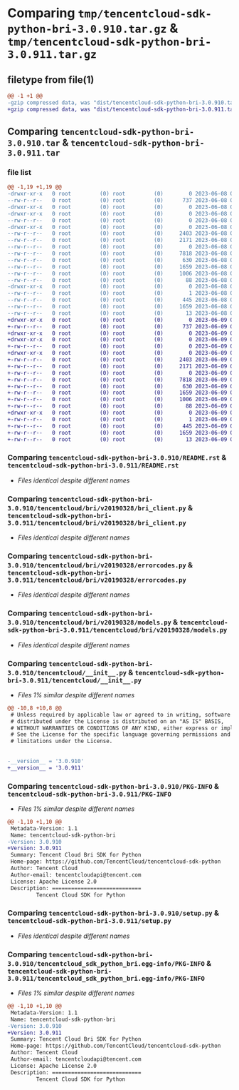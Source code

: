 # Comparing `tmp/tencentcloud-sdk-python-bri-3.0.910.tar.gz` & `tmp/tencentcloud-sdk-python-bri-3.0.911.tar.gz`

## filetype from file(1)

```diff
@@ -1 +1 @@
-gzip compressed data, was "dist/tencentcloud-sdk-python-bri-3.0.910.tar", last modified: Thu Jun  8 09:03:51 2023, max compression
+gzip compressed data, was "dist/tencentcloud-sdk-python-bri-3.0.911.tar", last modified: Fri Jun  9 02:13:15 2023, max compression
```

## Comparing `tencentcloud-sdk-python-bri-3.0.910.tar` & `tencentcloud-sdk-python-bri-3.0.911.tar`

### file list

```diff
@@ -1,19 +1,19 @@
-drwxr-xr-x   0 root         (0) root         (0)        0 2023-06-08 09:03:51.000000 tencentcloud-sdk-python-bri-3.0.910/
--rw-r--r--   0 root         (0) root         (0)      737 2023-06-08 09:03:51.000000 tencentcloud-sdk-python-bri-3.0.910/README.rst
-drwxr-xr-x   0 root         (0) root         (0)        0 2023-06-08 09:03:51.000000 tencentcloud-sdk-python-bri-3.0.910/tencentcloud/
-drwxr-xr-x   0 root         (0) root         (0)        0 2023-06-08 09:03:51.000000 tencentcloud-sdk-python-bri-3.0.910/tencentcloud/bri/
--rw-r--r--   0 root         (0) root         (0)        0 2023-06-08 09:03:51.000000 tencentcloud-sdk-python-bri-3.0.910/tencentcloud/bri/__init__.py
-drwxr-xr-x   0 root         (0) root         (0)        0 2023-06-08 09:03:51.000000 tencentcloud-sdk-python-bri-3.0.910/tencentcloud/bri/v20190328/
--rw-r--r--   0 root         (0) root         (0)     2403 2023-06-08 09:03:51.000000 tencentcloud-sdk-python-bri-3.0.910/tencentcloud/bri/v20190328/bri_client.py
--rw-r--r--   0 root         (0) root         (0)     2171 2023-06-08 09:03:51.000000 tencentcloud-sdk-python-bri-3.0.910/tencentcloud/bri/v20190328/errorcodes.py
--rw-r--r--   0 root         (0) root         (0)        0 2023-06-08 09:03:51.000000 tencentcloud-sdk-python-bri-3.0.910/tencentcloud/bri/v20190328/__init__.py
--rw-r--r--   0 root         (0) root         (0)     7818 2023-06-08 09:03:51.000000 tencentcloud-sdk-python-bri-3.0.910/tencentcloud/bri/v20190328/models.py
--rw-r--r--   0 root         (0) root         (0)      630 2023-06-08 09:03:51.000000 tencentcloud-sdk-python-bri-3.0.910/tencentcloud/__init__.py
--rw-r--r--   0 root         (0) root         (0)     1659 2023-06-08 09:03:51.000000 tencentcloud-sdk-python-bri-3.0.910/PKG-INFO
--rw-r--r--   0 root         (0) root         (0)     1006 2023-06-08 09:03:51.000000 tencentcloud-sdk-python-bri-3.0.910/setup.py
--rw-r--r--   0 root         (0) root         (0)       88 2023-06-08 09:03:51.000000 tencentcloud-sdk-python-bri-3.0.910/setup.cfg
-drwxr-xr-x   0 root         (0) root         (0)        0 2023-06-08 09:03:51.000000 tencentcloud-sdk-python-bri-3.0.910/tencentcloud_sdk_python_bri.egg-info/
--rw-r--r--   0 root         (0) root         (0)        1 2023-06-08 09:03:51.000000 tencentcloud-sdk-python-bri-3.0.910/tencentcloud_sdk_python_bri.egg-info/dependency_links.txt
--rw-r--r--   0 root         (0) root         (0)      445 2023-06-08 09:03:51.000000 tencentcloud-sdk-python-bri-3.0.910/tencentcloud_sdk_python_bri.egg-info/SOURCES.txt
--rw-r--r--   0 root         (0) root         (0)     1659 2023-06-08 09:03:51.000000 tencentcloud-sdk-python-bri-3.0.910/tencentcloud_sdk_python_bri.egg-info/PKG-INFO
--rw-r--r--   0 root         (0) root         (0)       13 2023-06-08 09:03:51.000000 tencentcloud-sdk-python-bri-3.0.910/tencentcloud_sdk_python_bri.egg-info/top_level.txt
+drwxr-xr-x   0 root         (0) root         (0)        0 2023-06-09 02:13:15.000000 tencentcloud-sdk-python-bri-3.0.911/
+-rw-r--r--   0 root         (0) root         (0)      737 2023-06-09 02:13:15.000000 tencentcloud-sdk-python-bri-3.0.911/README.rst
+drwxr-xr-x   0 root         (0) root         (0)        0 2023-06-09 02:13:15.000000 tencentcloud-sdk-python-bri-3.0.911/tencentcloud/
+drwxr-xr-x   0 root         (0) root         (0)        0 2023-06-09 02:13:15.000000 tencentcloud-sdk-python-bri-3.0.911/tencentcloud/bri/
+-rw-r--r--   0 root         (0) root         (0)        0 2023-06-09 02:13:15.000000 tencentcloud-sdk-python-bri-3.0.911/tencentcloud/bri/__init__.py
+drwxr-xr-x   0 root         (0) root         (0)        0 2023-06-09 02:13:15.000000 tencentcloud-sdk-python-bri-3.0.911/tencentcloud/bri/v20190328/
+-rw-r--r--   0 root         (0) root         (0)     2403 2023-06-09 02:13:15.000000 tencentcloud-sdk-python-bri-3.0.911/tencentcloud/bri/v20190328/bri_client.py
+-rw-r--r--   0 root         (0) root         (0)     2171 2023-06-09 02:13:15.000000 tencentcloud-sdk-python-bri-3.0.911/tencentcloud/bri/v20190328/errorcodes.py
+-rw-r--r--   0 root         (0) root         (0)        0 2023-06-09 02:13:15.000000 tencentcloud-sdk-python-bri-3.0.911/tencentcloud/bri/v20190328/__init__.py
+-rw-r--r--   0 root         (0) root         (0)     7818 2023-06-09 02:13:15.000000 tencentcloud-sdk-python-bri-3.0.911/tencentcloud/bri/v20190328/models.py
+-rw-r--r--   0 root         (0) root         (0)      630 2023-06-09 02:13:15.000000 tencentcloud-sdk-python-bri-3.0.911/tencentcloud/__init__.py
+-rw-r--r--   0 root         (0) root         (0)     1659 2023-06-09 02:13:15.000000 tencentcloud-sdk-python-bri-3.0.911/PKG-INFO
+-rw-r--r--   0 root         (0) root         (0)     1006 2023-06-09 02:13:15.000000 tencentcloud-sdk-python-bri-3.0.911/setup.py
+-rw-r--r--   0 root         (0) root         (0)       88 2023-06-09 02:13:15.000000 tencentcloud-sdk-python-bri-3.0.911/setup.cfg
+drwxr-xr-x   0 root         (0) root         (0)        0 2023-06-09 02:13:15.000000 tencentcloud-sdk-python-bri-3.0.911/tencentcloud_sdk_python_bri.egg-info/
+-rw-r--r--   0 root         (0) root         (0)        1 2023-06-09 02:13:15.000000 tencentcloud-sdk-python-bri-3.0.911/tencentcloud_sdk_python_bri.egg-info/dependency_links.txt
+-rw-r--r--   0 root         (0) root         (0)      445 2023-06-09 02:13:15.000000 tencentcloud-sdk-python-bri-3.0.911/tencentcloud_sdk_python_bri.egg-info/SOURCES.txt
+-rw-r--r--   0 root         (0) root         (0)     1659 2023-06-09 02:13:15.000000 tencentcloud-sdk-python-bri-3.0.911/tencentcloud_sdk_python_bri.egg-info/PKG-INFO
+-rw-r--r--   0 root         (0) root         (0)       13 2023-06-09 02:13:15.000000 tencentcloud-sdk-python-bri-3.0.911/tencentcloud_sdk_python_bri.egg-info/top_level.txt
```

### Comparing `tencentcloud-sdk-python-bri-3.0.910/README.rst` & `tencentcloud-sdk-python-bri-3.0.911/README.rst`

 * *Files identical despite different names*

### Comparing `tencentcloud-sdk-python-bri-3.0.910/tencentcloud/bri/v20190328/bri_client.py` & `tencentcloud-sdk-python-bri-3.0.911/tencentcloud/bri/v20190328/bri_client.py`

 * *Files identical despite different names*

### Comparing `tencentcloud-sdk-python-bri-3.0.910/tencentcloud/bri/v20190328/errorcodes.py` & `tencentcloud-sdk-python-bri-3.0.911/tencentcloud/bri/v20190328/errorcodes.py`

 * *Files identical despite different names*

### Comparing `tencentcloud-sdk-python-bri-3.0.910/tencentcloud/bri/v20190328/models.py` & `tencentcloud-sdk-python-bri-3.0.911/tencentcloud/bri/v20190328/models.py`

 * *Files identical despite different names*

### Comparing `tencentcloud-sdk-python-bri-3.0.910/tencentcloud/__init__.py` & `tencentcloud-sdk-python-bri-3.0.911/tencentcloud/__init__.py`

 * *Files 1% similar despite different names*

```diff
@@ -10,8 +10,8 @@
 # Unless required by applicable law or agreed to in writing, software
 # distributed under the License is distributed on an "AS IS" BASIS,
 # WITHOUT WARRANTIES OR CONDITIONS OF ANY KIND, either express or implied.
 # See the License for the specific language governing permissions and
 # limitations under the License.
 
 
-__version__ = '3.0.910'
+__version__ = '3.0.911'
```

### Comparing `tencentcloud-sdk-python-bri-3.0.910/PKG-INFO` & `tencentcloud-sdk-python-bri-3.0.911/PKG-INFO`

 * *Files 1% similar despite different names*

```diff
@@ -1,10 +1,10 @@
 Metadata-Version: 1.1
 Name: tencentcloud-sdk-python-bri
-Version: 3.0.910
+Version: 3.0.911
 Summary: Tencent Cloud Bri SDK for Python
 Home-page: https://github.com/TencentCloud/tencentcloud-sdk-python
 Author: Tencent Cloud
 Author-email: tencentcloudapi@tencent.com
 License: Apache License 2.0
 Description: ============================
         Tencent Cloud SDK for Python
```

### Comparing `tencentcloud-sdk-python-bri-3.0.910/setup.py` & `tencentcloud-sdk-python-bri-3.0.911/setup.py`

 * *Files identical despite different names*

### Comparing `tencentcloud-sdk-python-bri-3.0.910/tencentcloud_sdk_python_bri.egg-info/PKG-INFO` & `tencentcloud-sdk-python-bri-3.0.911/tencentcloud_sdk_python_bri.egg-info/PKG-INFO`

 * *Files 1% similar despite different names*

```diff
@@ -1,10 +1,10 @@
 Metadata-Version: 1.1
 Name: tencentcloud-sdk-python-bri
-Version: 3.0.910
+Version: 3.0.911
 Summary: Tencent Cloud Bri SDK for Python
 Home-page: https://github.com/TencentCloud/tencentcloud-sdk-python
 Author: Tencent Cloud
 Author-email: tencentcloudapi@tencent.com
 License: Apache License 2.0
 Description: ============================
         Tencent Cloud SDK for Python
```

